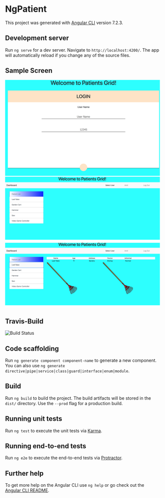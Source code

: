 # NgPatient

This project was generated with [Angular CLI](https://github.com/angular/angular-cli) version 7.2.3.

## Development server

Run `ng serve` for a dev server. Navigate to `http://localhost:4200/`. The app will automatically reload if you change any of the source files.

## Sample Screen
![First Page](https://github.com/AmitKRSaha/NgPatient/blob/master/src/assets/1.png)
![Second Page](https://github.com/AmitKRSaha/NgPatient/blob/master/src/assets/2.png)
![Third Page](https://github.com/AmitKRSaha/NgPatient/blob/master/src/assets/3.png)

## Travis-Build
![Build Status](https://travis-ci.org/AmitKRSaha/NgPatient.svg?branch=master)

## Code scaffolding

Run `ng generate component component-name` to generate a new component. You can also use `ng generate directive|pipe|service|class|guard|interface|enum|module`.

## Build

Run `ng build` to build the project. The build artifacts will be stored in the `dist/` directory. Use the `--prod` flag for a production build.

## Running unit tests

Run `ng test` to execute the unit tests via [Karma](https://karma-runner.github.io).

## Running end-to-end tests

Run `ng e2e` to execute the end-to-end tests via [Protractor](http://www.protractortest.org/).

## Further help

To get more help on the Angular CLI use `ng help` or go check out the [Angular CLI README](https://github.com/angular/angular-cli/blob/master/README.md).
